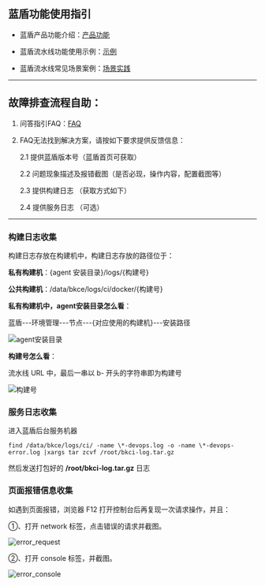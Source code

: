 

## 蓝盾功能使用指引

* 蓝盾产品功能介绍：[产品功能](../..//services/console.md)

* 蓝盾流水线功能使用示例：[示例](../..//tutorials/examples)

* 蓝盾流水线常见场景案例：[场景实践](../..//tutorials/scene)

---

## 故障排查流程自助：

1. 问答指引FAQ：[FAQ](../../reference/faqs)  

2. FAQ无法找到解决方案，请按如下要求提供反馈信息：

   2.1  提供蓝盾版本号（蓝盾首页可获取）

   2.2  问题现象描述及报错截图（是否必现，操作内容，配置截图等）

   2.3  提供构建日志   （获取方式如下）

   2.4  提供服务日志   （可选）

---

### 构建日志收集

构建日志存放在构建机中，构建日志存放的路径位于：

**私有构建机**：{agent 安装目录}/logs/{构建号}

**公共构建机**：/data/bkce/logs/ci/docker/{构建号}



**私有构建机中，agent安装目录怎么看**：

蓝盾---环境管理---节点---{对应使用的构建机}---安装路径

![agent安装目录](D:\document\document\.gitbook\assets\build_log_url.png)

**构建号怎么看**：

流水线 URL 中，最后一串以 b- 开头的字符串即为构建号

![构建号](D:\document\document\.gitbook\assets\build_id.png)

### 服务日志收集

进入蓝盾后台服务机器

```find /data/bkce/logs/ci/ -name \*-devops.log -o -name \*-devops-error.log |xargs tar zcvf /root/bkci-log.tar.gz```

然后发送打包好的 **/root/bkci-log.tar.gz** 日志

### 页面报错信息收集

如遇到页面报错，浏览器 F12 打开控制台后再复现一次请求操作，并且：

①、打开 network 标签，点击错误的请求并截图。

![error_request](D:\document\document\.gitbook\assets\error_request.png)



②、打开 console 标签，并截图。

![error_console](D:\document\document\.gitbook\assets\weberror_console.png)



